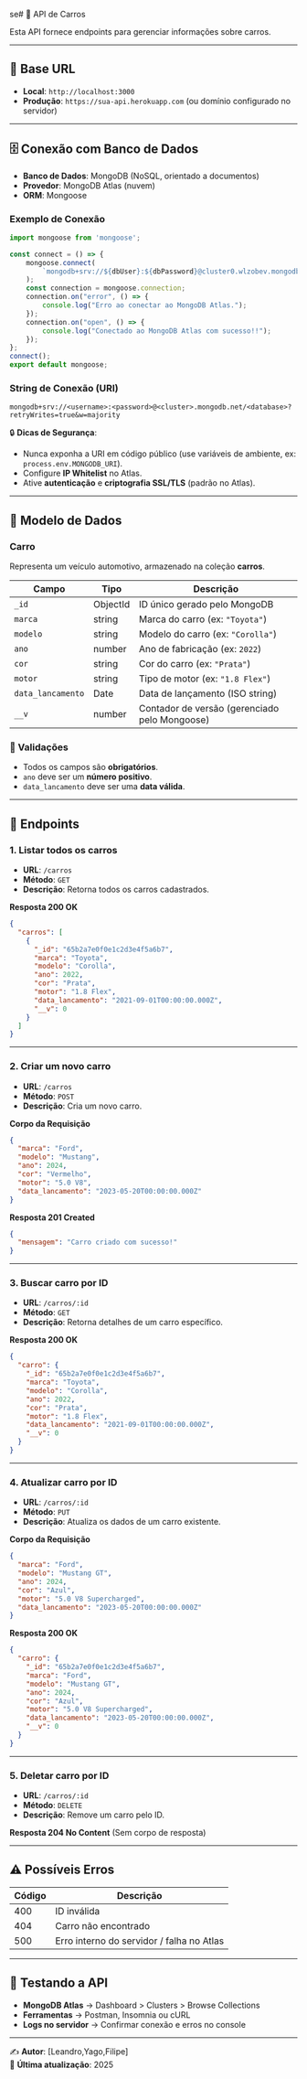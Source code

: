 se# 🚗 API de Carros

Esta API fornece endpoints para gerenciar informações sobre carros.

---

## 📌 Base URL

- **Local**: `http://localhost:3000`
- **Produção**: `https://sua-api.herokuapp.com` (ou domínio configurado no servidor)

---

## 🗄️ Conexão com Banco de Dados

- **Banco de Dados**: MongoDB (NoSQL, orientado a documentos)  
- **Provedor**: MongoDB Atlas (nuvem)  
- **ORM**: Mongoose  

### Exemplo de Conexão

```javascript
import mongoose from 'mongoose';

const connect = () => {
    mongoose.connect(
        `mongodb+srv://${dbUser}:${dbPassword}@cluster0.wlzobev.mongodb.net/apicarros?retryWrites=true&w=majority&appName=Cluster0`
    );
    const connection = mongoose.connection;
    connection.on("error", () => {
        console.log("Erro ao conectar ao MongoDB Atlas.");
    });
    connection.on("open", () => {
        console.log("Conectado ao MongoDB Atlas com sucesso!!");
    });
};
connect();
export default mongoose;
```

### String de Conexão (URI)

```
mongodb+srv://<username>:<password>@<cluster>.mongodb.net/<database>?retryWrites=true&w=majority
```

🔒 **Dicas de Segurança**:
- Nunca exponha a URI em código público (use variáveis de ambiente, ex: `process.env.MONGODB_URI`).
- Configure **IP Whitelist** no Atlas.
- Ative **autenticação** e **criptografia SSL/TLS** (padrão no Atlas).

---

## 📑 Modelo de Dados

### Carro

Representa um veículo automotivo, armazenado na coleção **carros**.

| Campo           | Tipo     | Descrição                                      |
|-----------------|----------|------------------------------------------------|
| `_id`           | ObjectId | ID único gerado pelo MongoDB                   |
| `marca`         | string   | Marca do carro (ex: `"Toyota"`)                |
| `modelo`        | string   | Modelo do carro (ex: `"Corolla"`)              |
| `ano`           | number   | Ano de fabricação (ex: `2022`)                 |
| `cor`           | string   | Cor do carro (ex: `"Prata"`)                   |
| `motor`         | string   | Tipo de motor (ex: `"1.8 Flex"`)               |
| `data_lancamento` | Date   | Data de lançamento (ISO string)                |
| `__v`           | number   | Contador de versão (gerenciado pelo Mongoose)  |

### 🔎 Validações
- Todos os campos são **obrigatórios**.
- `ano` deve ser um **número positivo**.
- `data_lancamento` deve ser uma **data válida**.

---

## 🔗 Endpoints

### 1. Listar todos os carros
- **URL**: `/carros`  
- **Método**: `GET`  
- **Descrição**: Retorna todos os carros cadastrados.

**Resposta 200 OK**
```json
{
  "carros": [
    {
      "_id": "65b2a7e0f0e1c2d3e4f5a6b7",
      "marca": "Toyota",
      "modelo": "Corolla",
      "ano": 2022,
      "cor": "Prata",
      "motor": "1.8 Flex",
      "data_lancamento": "2021-09-01T00:00:00.000Z",
      "__v": 0
    }
  ]
}
```

---

### 2. Criar um novo carro
- **URL**: `/carros`  
- **Método**: `POST`  
- **Descrição**: Cria um novo carro.

**Corpo da Requisição**
```json
{
  "marca": "Ford",
  "modelo": "Mustang",
  "ano": 2024,
  "cor": "Vermelho",
  "motor": "5.0 V8",
  "data_lancamento": "2023-05-20T00:00:00.000Z"
}
```

**Resposta 201 Created**
```json
{
  "mensagem": "Carro criado com sucesso!"
}
```

---

### 3. Buscar carro por ID
- **URL**: `/carros/:id`  
- **Método**: `GET`  
- **Descrição**: Retorna detalhes de um carro específico.

**Resposta 200 OK**
```json
{
  "carro": {
    "_id": "65b2a7e0f0e1c2d3e4f5a6b7",
    "marca": "Toyota",
    "modelo": "Corolla",
    "ano": 2022,
    "cor": "Prata",
    "motor": "1.8 Flex",
    "data_lancamento": "2021-09-01T00:00:00.000Z",
    "__v": 0
  }
}
```

---

### 4. Atualizar carro por ID
- **URL**: `/carros/:id`  
- **Método**: `PUT`  
- **Descrição**: Atualiza os dados de um carro existente.

**Corpo da Requisição**
```json
{
  "marca": "Ford",
  "modelo": "Mustang GT",
  "ano": 2024,
  "cor": "Azul",
  "motor": "5.0 V8 Supercharged",
  "data_lancamento": "2023-05-20T00:00:00.000Z"
}
```

**Resposta 200 OK**
```json
{
  "carro": {
    "_id": "65b2a7e0f0e1c2d3e4f5a6b7",
    "marca": "Ford",
    "modelo": "Mustang GT",
    "ano": 2024,
    "cor": "Azul",
    "motor": "5.0 V8 Supercharged",
    "data_lancamento": "2023-05-20T00:00:00.000Z",
    "__v": 0
  }
}
```

---

### 5. Deletar carro por ID
- **URL**: `/carros/:id`  
- **Método**: `DELETE`  
- **Descrição**: Remove um carro pelo ID.

**Resposta 204 No Content**
(Sem corpo de resposta)

---

## ⚠️ Possíveis Erros

| Código | Descrição                                |
|--------|------------------------------------------|
| 400    | ID inválida                              |
| 404    | Carro não encontrado                     |
| 500    | Erro interno do servidor / falha no Atlas |

---

## 🧪 Testando a API

- **MongoDB Atlas** → Dashboard > Clusters > Browse Collections  
- **Ferramentas** → Postman, Insomnia ou cURL  
- **Logs no servidor** → Confirmar conexão e erros no console  

---

✍️ **Autor**: [Leandro,Yago,Filipe]  
📅 **Última atualização**: 2025
